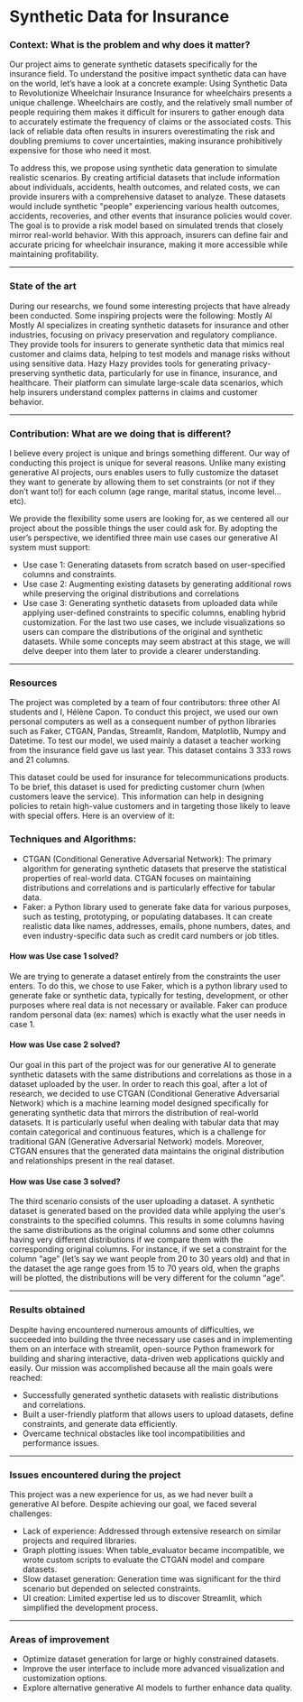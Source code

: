 # Synthetic Data for Insurance


### Context: What is the problem and why does it matter?

Our project aims to generate synthetic datasets specifically for the insurance field. To understand the positive impact synthetic data can have on the world, let’s have a look at a concrete example: Using Synthetic Data to Revolutionize Wheelchair Insurance
Insurance for wheelchairs presents a unique challenge. Wheelchairs are costly, and the relatively small number of people requiring them makes it difficult for insurers to gather enough data to accurately estimate the frequency of claims or the associated costs. This lack of reliable data often results in insurers overestimating the risk and doubling premiums to cover uncertainties, making insurance prohibitively expensive for those who need it most.

To address this, we propose using synthetic data generation to simulate realistic scenarios. By creating artificial datasets that include information about individuals, accidents, health outcomes, and related costs, we can provide insurers with a comprehensive dataset to analyze. These datasets would include synthetic "people" experiencing various health outcomes, accidents, recoveries, and other events that insurance policies would cover.
The goal is to provide a risk model based on simulated trends that closely mirror real-world behavior. With this approach, insurers can define fair and accurate pricing for wheelchair insurance, making it more accessible while maintaining profitability.

_________________________________________________________________________________________
### State of the art
During our researchs, we found some interesting projects that have already been conducted. Some inspiring projects were the following:
Mostly AI
Mostly AI specializes in creating synthetic datasets for insurance and other industries, focusing on privacy preservation and regulatory compliance. They provide tools for insurers to generate synthetic data that mimics real customer and claims data, helping to test models and manage risks without using sensitive data. 
Hazy
Hazy provides tools for generating privacy-preserving synthetic data, particularly for use in finance, insurance, and healthcare. Their platform can simulate large-scale data scenarios, which help insurers understand complex patterns in claims and customer behavior.

_________________________________________________________________________________________
### Contribution: What are we doing that is different?
I believe every project is unique and brings something different. Our way of conducting this project is unique for several reasons.
Unlike many existing generative AI projects, ours enables users to fully customize the dataset they want to generate by allowing them to set constraints (or not if they don’t want to!) for each column (age range, marital status, income level…etc).

We provide the flexibility some users are looking for, as we centered all our project about the possible things the user could ask for.
By adopting the user’s perspective, we identified three main use cases our generative AI system must support:
-	Use case 1: Generating datasets from scratch based on user-specified columns and constraints.
-	Use case 2: Augmenting existing datasets by generating additional rows while preserving the original distributions and correlations
-	Use case 3: Generating synthetic datasets from uploaded data while applying user-defined constraints to specific columns, enabling hybrid customization.
For the last two use cases, we include visualizations so users can compare the distributions of the original and synthetic datasets. While some concepts may seem abstract at this stage, we will delve deeper into them later to provide a clearer understanding.

_________________________________________________________________________________________
### Resources
The project was completed by a team of four contributors: three other AI students and I, Hélène Capon.
To conduct this project, we used our own personal computers as well as a consequent number of python libraries such as Faker, CTGAN, Pandas, Streamlit, Random, Matplotlib, Numpy and Datetime. 
To test our model, we used mainly a dataset a teacher working from the insurance field gave us last year. This dataset contains 3 333 rows and 21 columns. 

This dataset could be used for insurance for telecommunications products. To be brief, this dataset is used for predicting customer churn (when customers leave the service). This information can help in designing policies to retain high-value customers and in targeting those likely to leave with special offers.
Here is an overview of it:
 
### Techniques and Algorithms:
-	CTGAN (Conditional Generative Adversarial Network): The primary algorithm for generating synthetic datasets that preserve the statistical properties of real-world data. CTGAN focuses on maintaining distributions and correlations and is particularly effective for tabular data.
-	Faker: a Python library used to generate fake data for various purposes, such as testing, prototyping, or populating databases. It can create realistic data like names, addresses, emails, phone numbers, dates, and even industry-specific data such as credit card numbers or job titles.


#### How was Use case 1 solved?

We are trying to generate a dataset entirely from the constraints the user enters. To do this, we chose to use Faker, which is a python library used to generate fake or synthetic data, typically for testing, development, or other purposes where real data is not necessary or available. Faker can produce random personal data (ex: names) which is exactly what the user needs in case 1.

#### How was Use case 2 solved?

Our goal in this part of the project was for our generative AI to generate synthetic datasets with the same distributions and correlations as those in a dataset uploaded by the user. In order to reach this goal, after a lot of research, we decided to use CTGAN (Conditional Generative Adversarial Network) which is a machine learning model designed specifically for generating synthetic data that mirrors the distribution of real-world datasets. It is particularly useful when dealing with tabular data that may contain categorical and continuous features, which is a challenge for traditional GAN (Generative Adversarial Network) models. Moreover, CTGAN ensures that the generated data maintains the original distribution and relationships present in the real dataset.

#### How was Use case 3 solved?

The third scenario consists of the user uploading a dataset. A synthetic dataset is generated based on the provided data while applying the user's constraints to the specified columns. This results in some columns having the same distributions as the original columns and some other columns having very different distributions if we compare them with the corresponding original columns. For instance, if we set a constraint for the column “age” (let’s say we want people from 20 to 30 years old) and that in the dataset the age range goes from 15 to 70 years old, when the graphs will be plotted, the distributions will be very different for the column “age”. 

______________________________________________________________________________________
### Results obtained 
Despite having encountered numerous amounts of difficulties, we succeeded into building the three necessary use cases and in implementing them on an interface with streamlit, open-source Python framework for building and sharing interactive, data-driven web applications quickly and easily. 
Our mission was accomplished because all the main goals were reached: 
-	Successfully generated synthetic datasets with realistic distributions and correlations.
-	Built a user-friendly platform that allows users to upload datasets, define constraints, and generate data efficiently.
-	Overcame technical obstacles like tool incompatibilities and performance issues.

______________________________________________________________________________________
### Issues encountered during the project 

This project was a new experience for us, as we had never built a generative AI before. Despite achieving our goal, we faced several challenges:
-	Lack of experience: Addressed through extensive research on similar projects and required libraries.
-	Graph plotting issues: When table_evaluator became incompatible, we wrote custom scripts to evaluate the CTGAN model and compare datasets.
-	Slow dataset generation: Generation time was significant for the third scenario but depended on selected constraints.
-	UI creation: Limited expertise led us to discover Streamlit, which simplified the development process.
  
______________________________________________________________________________________
### Areas of improvement
-	Optimize dataset generation for large or highly constrained datasets.
-	Improve the user interface to include more advanced visualization and customization options.
-	Explore alternative generative AI models to further enhance data quality.









        




         







